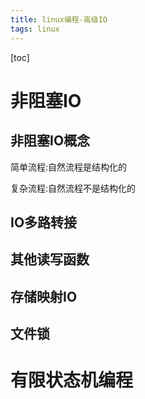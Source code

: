 ```yaml
---
title: linux编程-高级IO
tags: linux
---
```


[toc]

# 非阻塞IO

## 非阻塞IO概念

简单流程:自然流程是结构化的

复杂流程:自然流程不是结构化的



## IO多路转接

## 其他读写函数

## 存储映射IO

## 文件锁



# 有限状态机编程